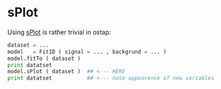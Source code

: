 # sPlot

Using [sPlot](https://doi.org/10.1016/j.nima.2005.08.106) is   rather  trivial in ostap:
```python
dataset = ...
model   = Fit1D ( signal = ... , backgrund = ... ) 
model.fitTo ( dataset )
print datatset   
model.sPlot ( dataset )  ## <--- HERE 
print datatset           ## <--- note appearence of new variables 
```
